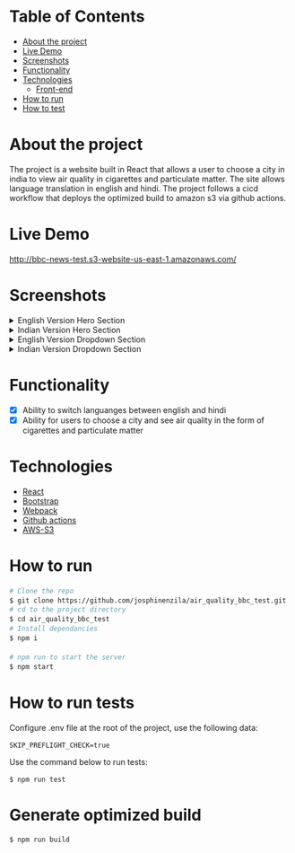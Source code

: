 # Table of Contents

- [About the project](#About-the-project)
- [Live Demo](#Live-Demo)
- [Screenshots](#Screenshots)
- [Functionality](#Functionality)
- [Technologies](#Technologies)
  - [Front-end](#Front-end)
- [How to run](#How-to-run)
- [How to test](#How-to-run-tests)

# About the project

The project is a website built in React that allows a user to choose a city in india to view air quality in cigarettes and particulate matter. The site allows language translation in english and hindi. The project follows a cicd workflow that deploys the optimized build to amazon s3 via github actions.

# Live Demo

<a title="Deployed on aws" href="http://bbc-news-test.s3-website-us-east-1.amazonaws.com/">http://bbc-news-test.s3-website-us-east-1.amazonaws.com/
</a>

# Screenshots

<details><summary>English Version Hero Section</summary>
<p>
<img src="./.readme/english_home.png" >
</p>
</details>
<details><summary>Indian Version Hero Section</summary>
<p>
<img src="./.readme/indian_home.png" >
</p>
</details>
<details><summary>English Version Dropdown Section</summary>
<p>
<img src="./.readme/english_dropdown.png" >
</p>
</details>
<details><summary>Indian Version Dropdown Section</summary>
<p>
<img src="./.readme/indian_dropdown.png" >
</p>
</details>

# Functionality

- [x] Ability to switch languanges between english and hindi
- [x] Ability for users to choose a city and see air quality in the form of cigarettes and particulate matter

# Technologies

- [React](https://create-react-app.dev/)
- [Bootstrap](https://getbootstrap.com/)
- [Webpack](https://webpack.js.org/)
- [Github actions](https://lab.github.com/MSUSDEV/build-end-to-end-cicd-capabilities-directly-in-github)
- [AWS-S3](https://aws.amazon.com/s3/)

# How to run

```bash
# Clone the repo
$ git clone https://github.com/josphinenzila/air_quality_bbc_test.git
# cd to the project directory
$ cd air_quality_bbc_test
# Install dependancies
$ npm i

# npm run to start the server
$ npm start

```

# How to run tests

Configure .env file at the root of the project, use the following data:

```
SKIP_PREFLIGHT_CHECK=true
```

Use the command below to run tests:

```
$ npm run test
```

# Generate optimized build

```
$ npm run build

```
